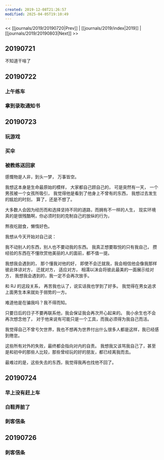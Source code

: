 ```yaml
---
created: 2019-12-08T21:26:57
modified: 2025-04-05T19:10:49
---
```


<< [[journals/2019/20190720|Prev]] | [[journals/2019/index|2019]] | [[journals/2019/20190803|Next]] >>

## 20190721

不知道干啥了

## 20190722
### 上午练车
### 拿到录取通知书

## 20190723

### 玩游戏

### 买伞
### 被教练送回家

感慨物是人非，到头一梦， 万事皆空。

我想这本身是生命最原始的模样， 大家都自己顾自己的， 可是突然有一天， 一个男孩被一个女孩所吸引， 我觉得他是看到了他身上不曾有的东西， 我想过去发生的尴尬的时刻， 算了，还是不想了。

大多数人会因为经历而和选择坚持不同的道路，而拥有不一样的人生， 现实环境真的是很残酷啊，你必须时刻的克制自己的放纵的行为，

熬夜吃甜食，懒惰好色。

我想从今天开始对自己说：

我不动别人的东西，别人也不要动我的东西。 我真正想要取悦的只有我自己， 攒经验的东西在不懂欣赏他美丽的人的面前，都不值一提。

我想我会遇到的， 那个懂我对他的好， 即使不会迁就我，我会相信他会像我那样彼此体谅对方， 迁就对方， 适应对方， 相濡以沫会将彼此最美的一面展示给对方， 我想我会遇到的，我一定不会再次放手。

和 RJ 的这段关系， 再苦我也认了，说实话我也学到了好多。 我觉得在男女追求上面男生本来就处于弱势的一方。

难道他是在骗我吗？我不得而知。

只要日后的日子不要再联系他，我会保证我会再次开心起来的。 我小余生也不会再次想念他了， 对于他来说有可能只是一个工具，而我必须得为我自己而活。

我觉得自己不曾亏欠世界，我也不想再为世界付出什么很多人都是这样，我已经感到倦怠。

这些所有对外的失败，最终都会指向对内的自责。 我想我又该骂我自己了，甚至是和初中的那些人比较，那些曾经玩的好的朋友，都已经离我而去。

最难过的是，这些失去的东西，我觉得我再也找他不回了。

## 20190724

### 早上没有赶上车
### 白鞋弄脏了
### 刺客信条
## 20190726
### 刺客信条
